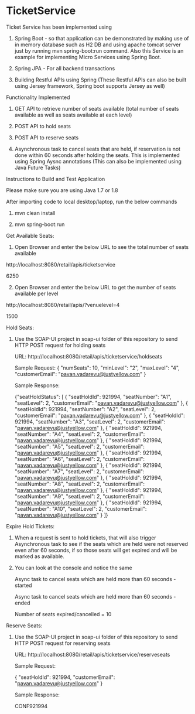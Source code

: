 # TicketService

Ticket Service has been implemented using

1. Spring Boot - so that application can be demonstrated by making use of in memory database such as H2 DB and using apache tomcat server just by running mvn spring-boot:run command. Also this Service is an example for implementing Micro Services using Spring Boot.

2. Spring JPA - For all backend transactions

3. Building Restful APIs using Spring (These Restful APIs can also be built using Jersey framework, Spring boot supports Jersey as well)

Functionality Implemented

1. GET API to retrieve number of seats available (total number of seats available as well as seats available at each level)

2. POST API to hold seats

3. POST API to reserve seats

4. Asynchronous task to cancel seats that are held, if reservation is not done within 60 seconds after holding the seats. This is implemented using Spring Aysnc annotations (This can also be implemented using Java Future Tasks)

Instructions to Build and Test Application

Please make sure you are using Java 1.7 or 1.8

After importing code to local desktop/laptop, run the below commands

1. mvn clean install

2. mvn spring-boot:run

Get Available Seats:

1. Open Browser and enter the below URL to see the total number of seats available

http://localhost:8080/retail/apis/ticketservice

6250

2. Open Browser and enter the below URL to get the number of seats available per level

http://localhost:8080/retail/apis/?venuelevel=4

1500

Hold Seats:

1. Use the SOAP-UI project in soap-ui folder of this repository to send HTTP POST request for holding seats

   URL: http://localhost:8080/retail/apis/ticketservice/holdseats
   
   Sample Request: 
   {
      "numSeats": 10,
      "minLevel": "2",
      "maxLevel": "4",
      "customerEmail": "pavan.vadarevu@justyellow.com"
   }

   Sample Response:
   
   {"seatHoldStatus": [
      {
      "seatHoldId": 921994,
      "seatNumber": "A1",
      "seatLevel": 2,
      "customerEmail": "pavan.vadarevu@justyellow.com"
   },
      {
      "seatHoldId": 921994,
      "seatNumber": "A2",
      "seatLevel": 2,
      "customerEmail": "pavan.vadarevu@justyellow.com"
   },
      {
      "seatHoldId": 921994,
      "seatNumber": "A3",
      "seatLevel": 2,
      "customerEmail": "pavan.vadarevu@justyellow.com"
   },
      {
      "seatHoldId": 921994,
      "seatNumber": "A4",
      "seatLevel": 2,
      "customerEmail": "pavan.vadarevu@justyellow.com"
   },
      {
      "seatHoldId": 921994,
      "seatNumber": "A5",
      "seatLevel": 2,
      "customerEmail": "pavan.vadarevu@justyellow.com"
   },
      {
      "seatHoldId": 921994,
      "seatNumber": "A6",
      "seatLevel": 2,
      "customerEmail": "pavan.vadarevu@justyellow.com"
   },
      {
      "seatHoldId": 921994,
      "seatNumber": "A7",
      "seatLevel": 2,
      "customerEmail": "pavan.vadarevu@justyellow.com"
   },
      {
      "seatHoldId": 921994,
      "seatNumber": "A8",
      "seatLevel": 2,
      "customerEmail": "pavan.vadarevu@justyellow.com"
   },
      {
      "seatHoldId": 921994,
      "seatNumber": "A9",
      "seatLevel": 2,
      "customerEmail": "pavan.vadarevu@justyellow.com"
   },
      {
      "seatHoldId": 921994,
      "seatNumber": "A10",
      "seatLevel": 2,
      "customerEmail": "pavan.vadarevu@justyellow.com"
   }
]}

Expire Hold Tickets:

1. When a request is sent to hold tickets, that will also trigger Asynchronous task to see if the seats which are held were not reserved even after 60 seconds, if so those seats will get expired and will be marked as available.

2. You can look at the console and notice the same

   Async task to cancel seats which are held more than 60 seconds - started
   
   Async task to cancel seats which are held more than 60 seconds - ended
   
   Number of seats expired/cancelled = 10

Reserve Seats:

1. Use the SOAP-UI project in soap-ui folder of this repository to send HTTP POST request for reserving seats

   URL: http://localhost:8080/retail/apis/ticketservice/reserveseats

   Sample Request:
   
   {
     "seatHoldId": 921994,
     "customerEmail": "pavan.vadarevu@justyellow.com"
   }

   Sample Response:
   
   CONF921994